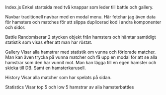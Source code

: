 Index.js
Enkel startsida med två knappar som leder till battle och gallery.

Navbar
traditionell navbar med en modal menu. Här fetchar jag även data för hamsters och matches för att slippa duplicerad kod i andra komponenter och sidor.

Battle
Randomiserar 2 stycken objekt från hamsters och hämtar samtidigt statistik som visas efter att man har röstat.

Gallery
Visar alla hamstrar med statistik om vunna och förlorade matcher. Man kan även trycka på vunna matcher och få upp en modal för att se alla hamstrar som den har vunnit mot.
Man kan lägga till en egen hamster och skicka till DB. Samt en hamsterkarusell.

History
Visar alla matcher som har spelats på sidan.

Statistics
Visar top 5 och low 5 hamstrar av alla hamsterbattles
